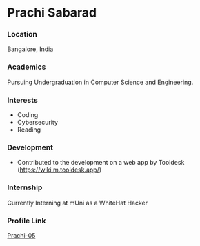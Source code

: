 # Prachi Sabarad

### Location

Bangalore, India

### Academics

Pursuing Undergraduation in Computer Science and Engineering.

### Interests

- Coding
- Cybersecurity
- Reading

### Development

- Contributed to the development on a web app by Tooldesk
(https://wiki.m.tooldesk.app/)

### Internship

Currently Interning at mUni as a WhiteHat Hacker

### Profile Link

[Prachi-05](https://github.com/Prachi-05/)
